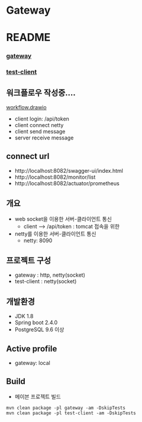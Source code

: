 # Gateway

# README
### [gateway](gateway/README.md)
### [test-client](test-client/README.md)


## 워크플로우 작성중....
[workflow.drawio](doc/workflow.drawio)
* client login: /api/token
* client connect netty
* client send message
* server receive message


## connect url
* http://localhost:8082/swagger-ui/index.html
* http://localhost:8082/monitor/list
* http://localhost:8082/actuator/prometheus

 
## 개요
* web socket을 이용한 서버-클라이언트 통신
  * client --> /api/token : tomcat 접속을 위한 
* netty를 이용한 서버-클라이언트 통신
  * netty: 8090


## 프로젝트 구성
- gateway : http, netty(socket)
- test-client : netty(socket)

## 개발환경
* JDK 1.8
* Spring boot 2.4.0
* PostgreSQL 9.6 이상

## Active profile
* gateway: local


## Build
- 메이븐 프로젝트 빌드
```
mvn clean package -pl gateway -am -DskipTests
mvn clean package -pl test-client -am -DskipTests
```

